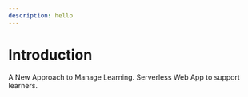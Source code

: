 ```yaml
---
description: hello
---
```


# Introduction

A New Approach to Manage Learning. Serverless Web App to support learners.


